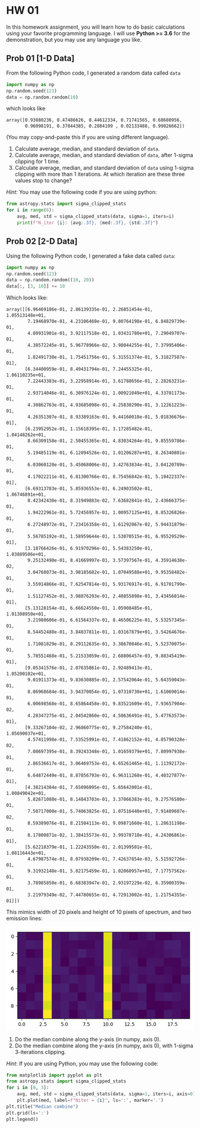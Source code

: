 # HW 01

In this homework assignment, you will learn how to do basic calculations using your favorite programming language. I will use **Python >= 3.6** for the demonstration, but you may use any language you like.



## Prob 01 [1-D Data]

From the following Python code, I generated a random data called ``data``

```python
import numpy as np
np.random.seed(123)
data = np.random.random(10)
```

which looks like

```
array([0.93880236, 0.47486626, 0.44612334, 0.71741565, 0.68680956,
       0.96098191, 0.37844385, 0.2884199 , 0.02133488, 0.99026662])
```

(You may copy-and-paste this if you are using different language).

1. Calculate average, median, and standard deviation of ``data``.
2. Calculate average, median, and standard deviation of ``data``, after 1-sigma clipping for 1 time.
3. Calculate average, median, and standard deviation of ``data`` using 1-sigma clipping with more than 1 iterations. At which iteration are these three values stop to change?

*Hint*: You may use the following code if you are using python:

```python
from astropy.stats import sigma_clipped_stats
for i in range(6):
    avg, med, std = sigma_clipped_stats(data, sigma=1, iters=i)
    print(f"N_iter {i}: {avg:.3f}, {med:.3f}, {std:.3f}")
```



## Prob 02 [2-D Data]

Using the following Python code, I generated a fake data called ``data``:

```python
import numpy as np
np.random.seed(123)
data = np.random.random((10, 20))
data[:, [3, 10]] += 10
```

Which looks like:

```
array([[6.96469186e-01, 2.86139335e-01, 2.26851454e-01, 1.05513148e+01,
        7.19468970e-01, 4.23106460e-01, 9.80764198e-01, 6.84829739e-01,
        4.80931901e-01, 3.92117518e-01, 1.03431780e+01, 7.29049707e-01,
        4.38572245e-01, 5.96778966e-02, 3.98044255e-01, 7.37995406e-01,
        1.82491730e-01, 1.75451756e-01, 5.31551374e-01, 5.31827587e-01],
       [6.34400959e-01, 8.49431794e-01, 7.24455325e-01, 1.06110235e+01,
        7.22443383e-01, 3.22958914e-01, 3.61788656e-01, 2.28263231e-01,
        2.93714046e-01, 6.30976124e-01, 1.00921049e+01, 4.33701173e-01,
        4.30862763e-01, 4.93685098e-01, 4.25830290e-01, 3.12261223e-01,
        4.26351307e-01, 8.93389163e-01, 9.44160018e-01, 5.01836676e-01],
       [6.23952952e-01, 1.15618395e-01, 3.17285482e-01, 1.04148262e+01,
        8.66309158e-01, 2.50455365e-01, 4.83034264e-01, 9.85559786e-01,
        5.19485119e-01, 6.12894526e-01, 1.01206287e+01, 8.26340801e-01,
        6.03060128e-01, 5.45068006e-01, 3.42763834e-01, 3.04120789e-01,
        4.17022211e-01, 6.81300766e-01, 8.75456842e-01, 5.10422337e-01],
       [6.69313783e-01, 5.85936553e-01, 6.24903502e-01, 1.06746891e+01,
        8.42342438e-01, 8.31949883e-02, 7.63682841e-01, 2.43666375e-01,
        1.94222961e-01, 5.72456957e-01, 1.00957125e+01, 8.85326826e-01,
        6.27248972e-01, 7.23416358e-01, 1.61292067e-02, 5.94431879e-01,
        5.56785192e-01, 1.58959644e-01, 1.53070515e-01, 6.95529529e-01],
       [3.18766426e-01, 6.91970296e-01, 5.54383250e-01, 1.03889506e+01,
        9.25132490e-01, 8.41669997e-01, 3.57397567e-01, 4.35914638e-02,
        3.04768073e-01, 3.98185682e-01, 1.07049588e+01, 9.95358482e-01,
        3.55914866e-01, 7.62547814e-01, 5.93176917e-01, 6.91701799e-01,
        1.51127452e-01, 3.98876293e-01, 2.40855898e-01, 3.43456014e-01],
       [5.13128154e-01, 6.66624550e-01, 1.05908485e-01, 1.01308950e+01,
        3.21980606e-01, 6.61564337e-01, 8.46506225e-01, 5.53257345e-01,
        8.54452488e-01, 3.84837811e-01, 1.03167879e+01, 3.54264676e-01,
        1.71081829e-01, 8.29112635e-01, 3.38670846e-01, 5.52370075e-01,
        5.78551468e-01, 5.21533059e-01, 2.68806457e-03, 9.88345419e-01],
       [9.05341576e-01, 2.07635861e-01, 2.92489413e-01, 1.05200102e+01,
        9.01911373e-01, 9.83630885e-01, 2.57542064e-01, 5.64359043e-01,
        8.06968684e-01, 3.94370054e-01, 1.07310730e+01, 1.61069014e-01,
        6.00698568e-01, 8.65864458e-01, 9.83521609e-01, 7.93657904e-02,
        4.28347275e-01, 2.04542860e-01, 4.50636491e-01, 5.47763573e-01],
       [9.33267104e-02, 2.96860775e-01, 9.27584240e-01, 1.05690037e+01,
        4.57411998e-01, 7.53525991e-01, 7.41862152e-01, 4.85790328e-02,
        7.08697395e-01, 8.39243348e-01, 1.01659379e+01, 7.80997938e-01,
        2.86536617e-01, 3.06469753e-01, 6.65261465e-01, 1.11392172e-01,
        6.64872449e-01, 8.87856793e-01, 6.96311268e-01, 4.40327877e-01],
       [4.38214384e-01, 7.65096095e-01, 5.65642001e-01, 1.00849042e+01,
        5.82671088e-01, 8.14843703e-01, 3.37066383e-01, 9.27576580e-01,
        7.50717000e-01, 5.74063825e-01, 1.07516440e+01, 7.91489607e-02,
        8.59389076e-01, 8.21504113e-01, 9.09871660e-01, 1.28631198e-01,
        8.17800871e-02, 1.38415573e-01, 3.99378710e-01, 4.24306861e-01],
       [5.62218379e-01, 1.22243550e-01, 2.01399501e-01, 1.08116443e+01,
        4.67987574e-01, 8.07938209e-01, 7.42637854e-03, 5.51592726e-01,
        9.31932148e-01, 5.82175459e-01, 1.02060957e+01, 7.17757562e-01,
        3.78985850e-01, 6.68383947e-01, 2.93197229e-02, 6.35900359e-01,
        3.21979349e-02, 7.44780655e-01, 4.72913002e-01, 1.21754355e-01]])
```

This mimics width of 20 pixels and height of 10 pixels of spectrum, and two emission lines:

![H01P02](figs/H01P02.png)

1. Do the median combine along the y-axis (in numpy, axis 0).
2. Do the median combine along the y-axis (in numpy, axis 0), with 1-sigma 3-iterations clipping.

*Hint*: If you are using Python, you may use the following code:

```python
from matplotlib import pyplot as plt
from astropy.stats import sigma_clipped_stats
for i in [0, 3]:
    avg, med, std = sigma_clipped_stats(data, sigma=1, iters=i, axis=0)
    plt.plot(med, label=f"Niter = {i}", ls=':', marker='.')
plt.title("Median combine")
plt.grid(ls=':')
plt.legend()
```

